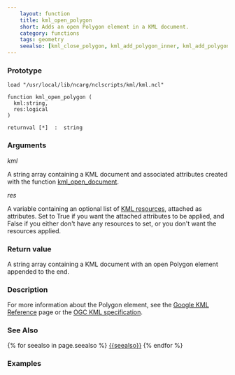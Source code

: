 ```yaml
---
    layout: function
    title: kml_open_polygon
    short: Adds an open Polygon element in a KML document.
    category: functions  
    tags: geometry
    seealso: [kml_close_polygon, kml_add_polygon_inner, kml_add_polygon_outer, kml_open_placemark]
---
```


### Prototype

<pre><code>load "/usr/local/lib/ncarg/nclscripts/kml/kml.ncl"

function kml_open_polygon (
  kml:string,
  res:logical
)

returnval [*]  :  string
</code></pre>

### Arguments
*kml*

A string array containing a KML document and associated attributes created with the function [kml_open_document](functions/kml_open_document.html).

*res*

A variable containing an optional list of [KML resources](resources), attached as attributes. Set to True if you want the attached attributes to be applied, and False if you either don't have any resources to set, or you don't want the resources applied.

### Return value

A string array containing a KML document with an open Polygon element appended to the end.

### Description

For more information about the Polygon element, see the [Google KML Reference](https://developers.google.com/kml/documentation/kmlreference#polygon) page or the [OGC KML specification](http://www.opengeospatial.org/standards/kml/).

### See Also

{% for seealso in page.seealso %}
[{{seealso}}](functions/{{seealso}}.html)
{% endfor %}

### Examples


